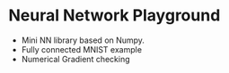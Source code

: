 # Neural Network Playground

* Mini NN library based on Numpy. 
* Fully connected MNIST example
* Numerical Gradient checking
